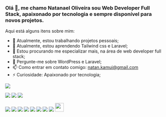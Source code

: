 ### Olá 👋, me chamo Natanael Oliveira sou Web Developer Full Stack, apaixonado por tecnologia e sempre disponível para novos projetos.

Aqui está alguns itens sobre mim:

- 🔭 Atualmente, estou trabalhando projetos pessoais;
- 🌱 Atualmente, estou aprendendo Tailwind css e Laravel;
- 🤔 Estou procurando me especializar mais, na área  de web developer full stack;
- 💬 Pergunte-me sobre WordPress e Laravel;
- 📫 Como entrar em contato comigo: <a href="mailto:natan.kamui@gmail.com">natan.kamui@gmail.com</a>
- ⚡ Curiosidade:  Apaixonado por tecnologia;

<img src="https://miro.medium.com/max/680/1*VON9gHTrzeHZbHfXsqfzEA.gif">

<a href="https://www.linkedin.com/in/natanael-oliveira-b0ba181ba/" rel="nofollow"><img src="https://img.shields.io/badge/linkedin-%230077B5.svg?&style=for-the-badge&logo=linkedin&logoColor=white"/></a> <a href="https://www.facebook.com/Natanaell.Aguiar/" rel="nofollow"><img src = "https://img.shields.io/badge/facebook-%231877F2.svg?&style=for-the-badge&logo=facebook&logoColor=white"></a> <a href="https://api.whatsapp.com/send?phone=5586988442444" rel="nofollow"><img src="https://img.shields.io/badge/WhatsApp-25D366?style=for-the-badge&logo=whatsapp&logoColor=white"></a>

<a href="#"><img src="https://img.shields.io/badge/PHP-777BB4?style=for-the-badge&logo=php&logoColor=white"></a> <a href="#"><img src="https://img.shields.io/badge/Laravel-FF2D20?style=for-the-badge&logo=laravel&logoColor=white"></a> <a href="#"><img src="https://img.shields.io/badge/JavaScript-323330?style=for-the-badge&logo=javascript&logoColor=F7DF1E"></a> <a href="#"><img src="https://img.shields.io/badge/jQuery-0769AD?style=for-the-badge&logo=jquery&logoColor=white"></a> <a href="#"><img src="https://img.shields.io/badge/HTML5-E34F26?style=for-the-badge&logo=html5&logoColor=white"></a> <a href="#"><img src="https://img.shields.io/badge/CSS3-1572B6?style=for-the-badge&logo=css3&logoColor=white"></a> <a href="#"><img src="https://img.shields.io/badge/Sass-CC6699?style=for-the-badge&logo=sass&logoColor=white"></a> <a href="#"><img src="https://img.shields.io/badge/Bootstrap-563D7C?style=for-the-badge&logo=bootstrap&logoColor=white"></a> <a href="#" target="_blank"><img src="https://upload.wikimedia.org/wikipedia/commons/thumb/2/20/WordPress_logo.svg/1280px-WordPress_logo.svg.png" style="height:28px!important;"/></a>


